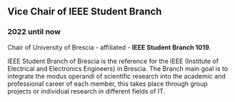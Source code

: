 
## Vice Chair of IEEE Student Branch

### 2022 until now

Chair of University of Brescia - affiliated - **IEEE Student Branch 1019**.

IEEE Student Branch of Brescia is the reference for the IEEE (Institute of Electrical and Electronics Engineers) in Brescia. 
The Branch main goal is to integrate the modus operandi of scientific research into the academic and professional career of each member, this takes place through group projects or individual research in different fields of IT.